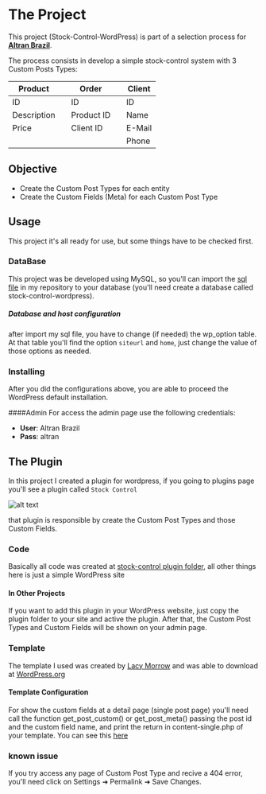 # The Project
This project (Stock-Control-WordPress) is part of a selection process for [__Altran Brazil__](https://www.altran.com.br/).

The process consists in develop a simple stock-control system with 3 Custom Posts Types:

|    Product   |     |     Order    |     |    Client    |
| ------------ | --- | ------------ | --- | ------------ |
|  ID          |     |  ID          |     |     ID       |
|  Description |     |  Product ID  |     |     Name     |
|  Price       |     |  Client ID   |     |     E-Mail   |
|              |     |              |     |     Phone    |

## Objective
- Create the Custom Post Types for each entity
- Create the Custom Fields (Meta) for each Custom Post Type

## Usage
This project it's all ready for use, but some things have to be checked first.
### DataBase
This project was be developed using MySQL, so you'll can import the [sql file](https://github.com/LeonardoLpds/stock-control-wordpress/blob/master/stock-control.sql) in my repository to your database (you'll need create a database called stock-control-wordpress).

##### Database and host configuration
after import my sql file, you have to change (if needed) the wp_option table. At that table you'll find the option `siteurl` and `home`, just change the value of those options as needed.

### Installing
After you did the configurations above, you are able to proceed the WordPress default installation.

####Admin
For access the admin page use the following credentials:
- __User__: Altran Brazil
- __Pass__: altran

## The Plugin
In this project I created a plugin for wordpress, if you going to plugins page you'll see a plugin called `Stock Control`

![alt text](http://ap.imagensbrasil.org/images/plugins-page.png "Plugins Page")

that plugin is responsible by create the Custom Post Types and those Custom Fields.

### Code
Basically all code was created at [stock-control plugin folder](http://github.com/LeonardoLpds/stock-control-wordpress/tree/master/wp-content/plugins/stock-control), all other things here is just a simple WordPress site

#### In Other Projects
If you want to add this plugin in your WordPress website, just copy the plugin folder to your site and active the plugin. After that, the Custom Post Types and Custom Fields will be shown on your admin page.

### Template
The template I used was created by [Lacy Morrow](https://github.com/lacymorrow) and was able to download at [WordPress.org](https://wordpress.org/themes/casper/)

#### Template Configuration
For show the custom fields at a detail page (single post page) you'll need call the function get_post_custom() or get_post_meta() passing the post id and the custom field name, and print the return in content-single.php of your template. You can see this [here](https://github.com/LeonardoLpds/stock-control-wordpress/blob/master/wp-content/themes/casper/content-single.php)

### known issue
If you try access any page of Custom Post Type and recive a 404 error, you'll need click on Settings ➜ Permalink ➜ Save Changes.

